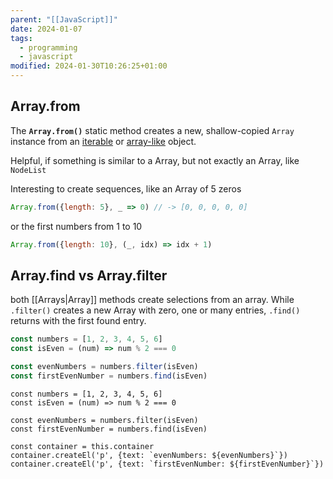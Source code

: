 ```yaml
---
parent: "[[JavaScript]]"
date: 2024-01-07
tags:
  - programming
  - javascript
modified: 2024-01-30T10:26:25+01:00
---
```


## Array.from

The **`Array.from()`** static method creates a new, shallow-copied `Array` instance from an [iterable](https://developer.mozilla.org/en-US/docs/Web/JavaScript/Reference/Iteration_protocols#the_iterable_protocol) or [array-like](https://developer.mozilla.org/en-US/docs/Web/JavaScript/Guide/Indexed_collections#working_with_array-like_objects) object.

Helpful, if something is similar to a Array, but not exactly an Array, like `NodeList`

Interesting to create sequences, like an Array of 5 zeros
```js
Array.from({length: 5}, _ => 0) // -> [0, 0, 0, 0, 0]
```
or the first numbers from 1 to 10
```js
Array.from({length: 10}, (_, idx) => idx + 1)
```

## Array.find vs Array.filter

both [[Arrays|Array]] methods create selections from an array. While `.filter()` creates a new Array with zero, one or many entries, `.find()` returns with the first found entry.


```js
const numbers = [1, 2, 3, 4, 5, 6]
const isEven = (num) => num % 2 === 0

const evenNumbers = numbers.filter(isEven)
const firstEvenNumber = numbers.find(isEven)
```
```dataviewjs
const numbers = [1, 2, 3, 4, 5, 6]
const isEven = (num) => num % 2 === 0

const evenNumbers = numbers.filter(isEven)
const firstEvenNumber = numbers.find(isEven)

const container = this.container
container.createEl('p', {text: `evenNumbers: ${evenNumbers}`})
container.createEl('p', {text: `firstEvenNumber: ${firstEvenNumber}`})

```

